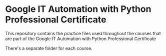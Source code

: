 # Google IT Automation with Python Professional Certificate

This repository contains the practice files used throughout the courses that are
part of the Google IT Automation with Python Professional Certificate

There's a separate folder for each course.

